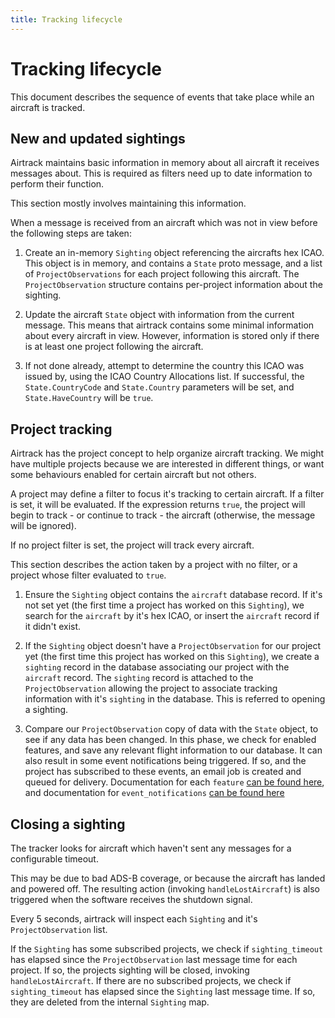 ```yaml
---
title: Tracking lifecycle
---
```


# Tracking lifecycle

This document describes the sequence of events that take place while an aircraft is tracked.

## New and updated sightings

Airtrack maintains basic information in memory about all aircraft it receives messages about.
This is required as filters need up to date information to perform their function.

This section mostly involves maintaining this information.

When a message is received from an aircraft which was not in view before the following steps are taken:
 1. Create an in-memory `Sighting` object referencing the aircrafts hex ICAO. This object is in memory,
    and contains a `State` proto message, and a list of `ProjectObservations` for each project following
    this aircraft. The `ProjectObservation` structure contains per-project information about the sighting.

 2. Update the aircraft `State` object with information from the current message. This means that airtrack
    contains some minimal information about every aircraft in view. However, information is stored only if
    there is at least one project following the aircraft.

 3. If not done already, attempt to determine the country this ICAO was issued by, using the ICAO
    Country Allocations list. If successful, the `State.CountryCode` and `State.Country` parameters
    will be set, and `State.HaveCountry` will be `true`.

## Project tracking

Airtrack has the project concept to help organize aircraft tracking. We might have multiple projects because
we are interested in different things, or want some behaviours enabled for certain aircraft but not others.

A project may define a filter to focus it's tracking to certain aircraft.
If a filter is set, it will be evaluated. If the expression returns `true`, the project will begin to track - or continue to track - the
aircraft (otherwise, the message will be ignored).

If no project filter is set, the project will track every aircraft.

This section describes the action taken by a project with no filter, or a project whose filter evaluated
to `true`.

 1. Ensure the `Sighting` object contains the `aircraft` database record. If it's not set yet (the first
    time a project has worked on this `Sighting`), we search for the `aircraft` by it's hex ICAO, or insert
    the `aircraft` record if it didn't exist.

 2. If the `Sighting` object doesn't have a `ProjectObservation` for our project yet (the first time this
    project has worked on this `Sighting`), we create a `sighting` record in the database associating our
    project with the `aircraft` record. The `sighting` record is attached to the `ProjectObservation`
    allowing the project to associate tracking information with it's `sighting` in the database. This is
    referred to opening a sighting.
 3. Compare our `ProjectObservation` copy of data with the `State` object, to see if any data has been
    changed. In this phase, we check for enabled features, and save any relevant flight information to our
    database. It can also result in some event notifications being triggered. If so, and the project
    has subscribed to these events, an email job is created and queued for delivery. Documentation for each
    `feature` [can be found here](project-features.html), and documentation for `event_notifications`
    [can be found here](project-event-notifications.html)

## Closing a sighting

The tracker looks for aircraft which haven't sent any messages for a configurable timeout.

This may be due to bad ADS-B coverage, or because the aircraft has landed and powered off. The
resulting action (invoking `handleLostAircraft`) is also triggered when the software receives the
shutdown signal.

Every 5 seconds, airtrack will inspect each `Sighting` and it's `ProjectObservation` list.

If the `Sighting` has some subscribed projects, we check if `sighting_timeout` has elapsed since
the `ProjectObservation` last message time for each project. If so, the projects sighting will
be closed, invoking `handleLostAircraft`.
If there are no subscribed projects, we check if `sighting_timeout` has elapsed since the
`Sighting` last message time. If so, they are deleted from the internal `Sighting` map.
